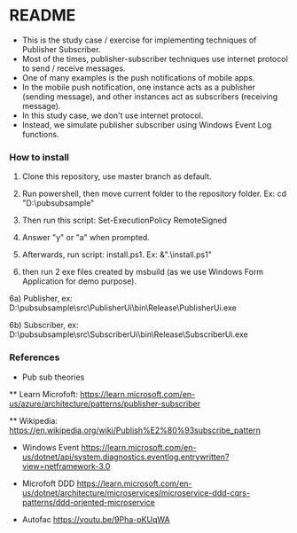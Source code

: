 # README #

* This is the study case / exercise for implementing techniques of Publisher Subscriber.
* Most of the times, publisher-subscriber techniques use internet protocol to send / receive messages.
* One of many examples is the push notifications of mobile apps.
* In the mobile push notification, one instance acts as a publisher (sending message), and other instances act as subscribers (receiving message).
* In this study case, we don't use internet protocol.
* Instead, we simulate publisher subscriber using Windows Event Log functions.

### How to install

1) Clone this repository, use master branch as default.

2) Run powershell, then move current folder to the repository folder.
Ex:
cd "D:\pubsubsample\"

3) Then run this script: Set-ExecutionPolicy RemoteSigned

4) Answer "y" or "a" when prompted.

5) Afterwards, run script: install.ps1.
Ex:
&".\install.ps1"

6) then run 2 exe files created by msbuild (as we use Windows Form Application for demo purpose).

6a) Publisher, ex: 
D:\pubsubsample\src\PublisherUi\bin\Release\PublisherUi.exe

6b) Subscriber, ex:
D:\pubsubsample\src\SubscriberUi\bin\Release\SubscriberUi.exe

### References

* Pub sub theories

** Learn Microfoft: https://learn.microsoft.com/en-us/azure/architecture/patterns/publisher-subscriber

** Wikipedia: https://en.wikipedia.org/wiki/Publish%E2%80%93subscribe_pattern

* Windows Event
https://learn.microsoft.com/en-us/dotnet/api/system.diagnostics.eventlog.entrywritten?view=netframework-3.0

* Microfoft DDD
https://learn.microsoft.com/en-us/dotnet/architecture/microservices/microservice-ddd-cqrs-patterns/ddd-oriented-microservice

* Autofac
https://youtu.be/9Pha-pKUqWA